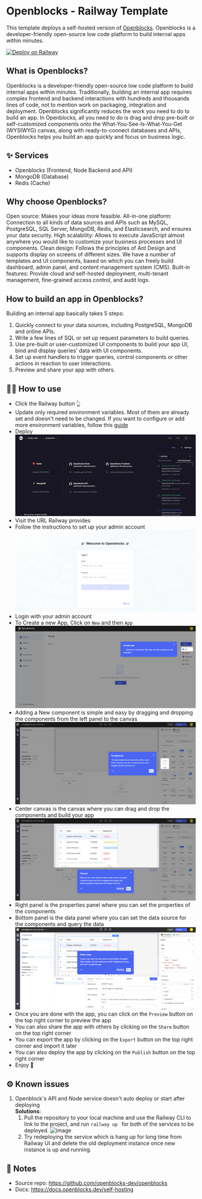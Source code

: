 # Openblocks - Railway Template

This template deploys a self-hosted version of [Openblocks](https://openblocks.dev/). Openblocks is a developer-friendly open-source low code platform to build internal apps within minutes.

[![Deploy on Railway](https://railway.app/button.svg)](https://railway.app/template/z-IiRE?referralCode=HT4TtK)

## What is Openblocks?
Openblocks is a developer-friendly open-source low code platform to build internal apps within minutes.
Traditionally, building an internal app requires complex frontend and backend interactions with hundreds and thousands lines of code, not to mention work on packaging, integration and deployment. Openblocks significantly reduces the work you need to do to build an app.
In Openblocks, all you need to do is drag and drop pre-built or self-customized components onto the What-You-See-Is-What-You-Get (WYSIWYG) canvas, along with ready-to-connect databases and APIs, Openblocks helps you build an app quickly and focus on business logic.

## ✨ Services

- Openblocks (Frontend, Node Backend and API)
- MongoDB (Database)
- Redis (Cache)

## Why choose Openblocks?
Open source: Makes your ideas more feasible.
All-in-one platform: Connection to all kinds of data sources and APIs such as MySQL, PostgreSQL, SQL Server, MongoDB, Redis, and Elasticsearch, and ensures your data security.
High scalability: Allows to execute JavaScript almost anywhere you would like to customize your business processes and UI components.
Clean design: Follows the principles of Ant Design and supports display on screens of different sizes. We have a number of templates and UI components, based on which you can freely build dashboard, admin panel, and content management system (CMS).
Built-in features: Provide cloud and self-hosted deployment, multi-tenant management, fine-grained access control, and audit logs.

## How to build an app in Openblocks?
Building an internal app basically takes 5 steps:
1. Quickly connect to your data sources, including PostgreSQL, MongoDB and online APIs.
2. Write a few lines of SQL or set up request parameters to build queries.
3. Use pre-built or user-customized UI components to build your app UI, bind and display queries' data with UI components.
4. Set up event handlers to trigger queries, control components or other actions in reaction to user interactions.
5. Preview and share your app with others.

## 💁‍♀️ How to use

- Click the Railway button 👆
- Update only required environment variables. Most of them are already set and doesn't need to be changed. If you want to configure or add more environment variables, follow this [guide](https://github.com/openblocks-dev/openblocks/tree/develop/deploy/docker)
- Deploy
![Deploy](img/setup.png)
- Visit the URL Railway provides
- Follow the instructions to set up your admin account
![Login Page](img/login.png)
- Login with your admin account
- To Create a new App, Click on `New` and then `App`
![Create Page](img/Newapp.png)
- Adding a New component is simple and easy by dragging and dropping the components from the left panel to the canvas
![Drag and Drop](img/Components.png)
- Center canvas is the canvas where you can drag and drop the components and build your app
![Flow](img/flow.png)
- Right panel is the properties panel where you can set the properties of the components
- Bottom panel is the data panel where you can set the data source for the components and query the data
![Data](img/query.png)
- Once you are done with the app, you can click on the `Preview` button on the top right corner to preview the app
- You can also share the app with others by clicking on the `Share` button on the top right corner
- You can export the app by clicking on the `Export` button on the top right corner and import it later 
- You can also deploy the app by clicking on the `Publish` button on the top right corner
- Enjoy 🎉

## ⚙️ Known issues
1. Openblock's API and Node service doesn't auto deploy or start after deploying <br>
   **Solutions**: 
   1. Pull the repository to your local machine and use the Railway CLI to link to the project, and run `railway up ` for both of the services to be deployed.
   ![image](https://user-images.githubusercontent.com/26257950/266133869-3240e956-9137-41fb-a5dd-26cccc6ea18f.png)
   2. Try redeploying the service which is hang up for long time from Railway UI and delete the old deployment instance once new instance is up and running.

## 📝 Notes

- Source repo: https://github.com/openblocks-dev/openblocks
- Docs: https://docs.openblocks.dev/self-hosting